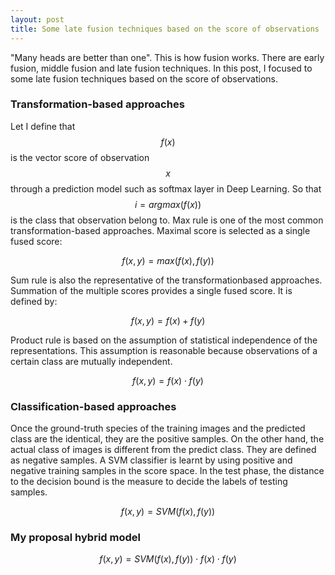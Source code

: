 ```yaml
---
layout: post
title: Some late fusion techniques based on the score of observations
---
```


"Many heads are better than one". This is how fusion works. There are early fusion, middle fusion and late fusion techniques.
In this post, I focused to  some late fusion techniques based on the score of observations.

### Transformation-based approaches

Let I define that $$f(x)$$ is the vector score of observation $$x$$ through a prediction model such as softmax layer in Deep Learning.
So that $$i = argmax(f(x))$$ is the class that observation belong to.
Max rule is one of the most common transformation-based approaches. Maximal score is selected as a single fused score:

$$f(x, y) = max(f(x), f(y))$$
 
Sum rule is also the representative of the transformationbased approaches. Summation of the multiple scores provides a single fused score. It is defined by:

$$f(x, y) = f(x) + f(y)$$
 
Product rule is based on the assumption of statistical independence of the representations.
This assumption is reasonable because observations of a certain class are mutually independent.
 
$$f(x, y) = f(x) \cdot f(y)$$

### Classification-based approaches

Once the ground-truth species of the training images and the predicted class are the identical, they are the positive samples.
On the other hand, the actual class of images is different from the predict class. They are defined as negative samples.
A SVM classifier is learnt by using positive and negative training samples in the score space.
In the test phase, the distance to the decision bound is the measure to decide the labels of testing samples.

$$f(x, y) = SVM(f(x), f(y))$$

### My proposal hybrid model

$$f(x, y) = SVM(f(x), f(y)) \cdot f(x) \cdot f(y)$$

